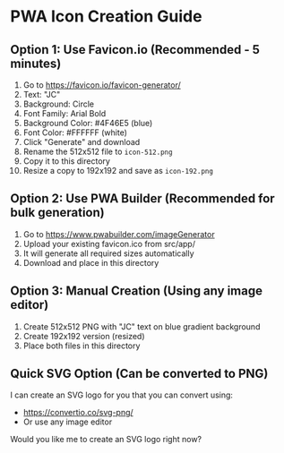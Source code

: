 # PWA Icon Creation Guide

## Option 1: Use Favicon.io (Recommended - 5 minutes)
1. Go to https://favicon.io/favicon-generator/
2. Text: "JC"
3. Background: Circle
4. Font Family: Arial Bold
5. Background Color: #4F46E5 (blue)
6. Font Color: #FFFFFF (white)
7. Click "Generate" and download
8. Rename the 512x512 file to `icon-512.png`
9. Copy it to this directory
10. Resize a copy to 192x192 and save as `icon-192.png`

## Option 2: Use PWA Builder (Recommended for bulk generation)
1. Go to https://www.pwabuilder.com/imageGenerator
2. Upload your existing favicon.ico from src/app/
3. It will generate all required sizes automatically
4. Download and place in this directory

## Option 3: Manual Creation (Using any image editor)
1. Create 512x512 PNG with "JC" text on blue gradient background
2. Create 192x192 version (resized)
3. Place both files in this directory

## Quick SVG Option (Can be converted to PNG)
I can create an SVG logo for you that you can convert using:
- https://convertio.co/svg-png/
- Or use any image editor

Would you like me to create an SVG logo right now?

